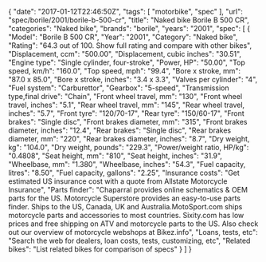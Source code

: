 {
    "date": "2017-01-12T22:46:50Z",
    "tags": [
        "motorbike",
        "spec"
    ],
    "url": "spec\/borile\/2001\/borile-b-500-cr",
    "title": "Naked bike Borile B 500 CR",
    "categories": "Naked bike",
    "brands": "borile",
    "years": "2001",
    "spec": [
        {
            "Model": "Borile B 500 CR",
            "Year": "2001",
            "Category": "Naked bike",
            "Rating": "64.3 out of 100. Show full rating and compare with other bikes",
            "Displacement, ccm": "500.00",
            "Displacement, cubic inches": "30.51",
            "Engine type": "Single cylinder, four-stroke",
            "Power, HP": "50.00",
            "Top speed, km\/h": "160.0",
            "Top speed, mph": "99.4",
            "Bore x stroke, mm": "87.0 x 85.0",
            "Bore x stroke, inches": "3.4 x 3.3",
            "Valves per cylinder": "4",
            "Fuel system": "Carburettor",
            "Gearbox": "5-speed",
            "Transmission type,final drive": "Chain",
            "Front wheel travel, mm": "130",
            "Front wheel travel, inches": "5.1",
            "Rear wheel travel, mm": "145",
            "Rear wheel travel, inches": "5.7",
            "Front tyre": "120\/70-17",
            "Rear tyre": "150\/60-17",
            "Front brakes": "Single disc",
            "Front brakes diameter, mm": "315",
            "Front brakes diameter, inches": "12.4",
            "Rear brakes": "Single disc",
            "Rear brakes diameter, mm": "220",
            "Rear brakes diameter, inches": "8.7",
            "Dry weight, kg": "104.0",
            "Dry weight, pounds": "229.3",
            "Power\/weight ratio, HP\/kg": "0.4808",
            "Seat height, mm": "810",
            "Seat height, inches": "31.9",
            "Wheelbase, mm": "1.380",
            "Wheelbase, inches": "54.3",
            "Fuel capacity, litres": "8.50",
            "Fuel capacity, gallons": "2.25",
            "Insurance costs": "Get estimated US insurance cost with a quote from Allstate Motorcycle Insurance",
            "Parts finder": "Chaparral provides online schematics & OEM parts for the US.   Motorcycle Superstore provides an easy-to-use parts finder. Ships to the US, Canada, UK and Australia.MotoSport.com ships motorcycle parts and accessories to most countries.    Sixity.com has low prices and free shipping on ATV and motorcycle parts to the US. Also check out our overview of motorcycle webshops at Bikez.info",
            "Loans, tests, etc": "Search the web for dealers, loan costs, tests, customizing, etc",
            "Related bikes": "List related bikes for comparison of specs"
        }
    ]
}